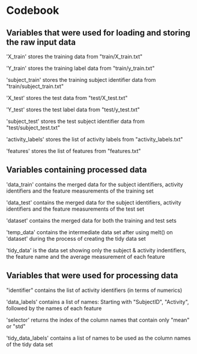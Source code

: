 # Codebook
## Variables that were used for loading and storing the raw input data
'X_train' stores the training data from "train/X_train.txt"

'Y_train' stores the training label data from "train/y_train.txt"

'subject_train' stores the training subject identifier data from "train/subject_train.txt"

'X_test' stores the test data from "test/X_test.txt"

'Y_test' stores the test label data from "test/y_test.txt"

'subject_test' stores the test subject identifier data from "test/subject_test.txt"

'activity_labels' stores the list of activity labels from "activity_labels.txt"

'features' stores the list of features from "features.txt"

## Variables containing processed data
'data_train' contains the merged data for the subject identifiers, activity identifiers and the feature measurements of the training set

'data_test' contains the merged data for the subject identifiers, activity identifiers and the feature measurements of the test set

'dataset' contains the merged data for both the training and test sets

'temp_data' contains the intermediate data set after using melt() on 'dataset' during the process of creating the tidy data set

'tidy_data' is the data set showing only the subject & activity indentifiers, the feature name and the average measurement of each feature

## Variables that were used for processing data
"identifier" contains the list of activity identifiers (in terms of numerics)

'data_labels' contains a list of names: Starting with "SubjectID", "Activity", followed by the names of each feature

'selector' returns the index of the column names that contain only "mean" or "std"

'tidy_data_labels' contains a list of names to be used as the column names of the tidy data set
